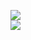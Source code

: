 [![](https://img.shields.io/badge/Made%20With-Github%20Spray-lightgrey.svg?style=for-the-badge&logo=github)](https://github.com/Annihil/github-spray#30809)  
[![](https://i.imgur.com/2DrTn0Z.gif)](https://github.com/Annihil/github-spray)